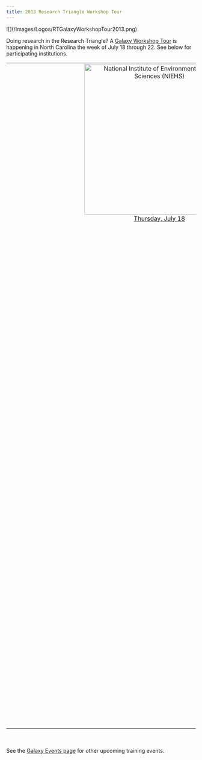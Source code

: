 ```yaml
---
title: 2013 Research Triangle Workshop Tour
---
```

<div class='center'>![](/Images/Logos/RTGalaxyWorkshopTour2013.png)</div>



Doing research in the Research Triangle?  A [Galaxy Workshop Tour](/src/Events/index.md) is happening in North Carolina the week of July 18 through 22.  See below for participating institutions.


<table>
  <tr>
    <td colspan=4 style=" text-align: center; border: none;"> <a href='/Events/NIEHS2013'><img src='/Images/Logos/NIEHSLogoWideTrans.png' alt='National Institute of Environmental Health Sciences (NIEHS)' width="400" /></a> <br /> </strong><a href='/Events/NIEHS2013'>Thursday, July 18</a><strong><br /><br /><br /></td>
    <td colspan=3 style=" text-align: center; border: none;"> &nbsp; </td>
  </tr>
  <tr>
    <td colspan=1 style=" text-align: center; border: none;"> </td>
    <td colspan=4 style=" text-align: center; border: none;"> <a href='/Events/UNC2013'><img src='/Images/Logos/UNCLogo.png' alt='University of North Carolina Chapel Hill' width="400" /></a> <br /> </strong><a href='/Events/UNC2013'>Friday, July 19</a><strong><br /><br /><br /></td>
    <td colspan=2 style=" text-align: center; border: none;"> </td>
  </tr>
  <tr>
    <td colspan=2 style=" text-align: center; border: none;"> </td>
    <td colspan=4 style=" text-align: center; border: none;"> <a href='/gmod:2013_GMOD_Summer_School'><img src='/Images/Logos/GMODSummerSchool2013.png' alt='2013 GMOD Summer School' width="300" /></a><br /></strong><a href='http://gmod.org/wiki/2013_GMOD_Summer_School'>Friday July 19 through Tuesday July 23</a><strong><br />Application deadline is June 10 <br /><br /><br /></td>
    <td colspan=1 style=" text-align: center; border: none;"> </td>
  </tr>
  <tr>
    <td colspan=3 style=" text-align: center; border: none;"> </td>
    <td colspan=4 style=" text-align: center; border: none;"> <a href='/Events/NCSU2013'><img src='/Images/Logos/NCSULogoWideRed.png' alt='North Carolina State University' width="400" /></a><br /></strong><a href='/Events/NCSU2013'>Monday, July 22</a><strong><br />Workshop is full, but there is a waiting list </td>
  </tr>
</table>



<br /><br />
See the [Galaxy Events page](/src/Events/index.md) for other upcoming training events.
